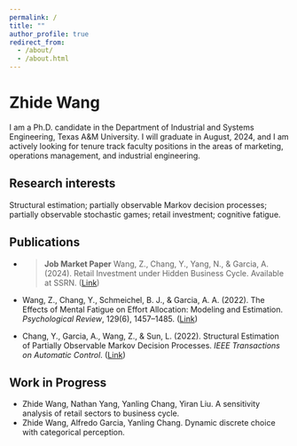 ```yaml
---
permalink: /
title: ""
author_profile: true
redirect_from: 
  - /about/
  - /about.html
---
```


# Zhide Wang

I am a Ph.D. candidate in the Department of Industrial and Systems Engineering, Texas A&M University. I will graduate in August, 2024, and I am actively looking for tenure track faculty positions in the areas of marketing, operations management, and industrial engineering.

## Research interests
Structural estimation; partially observable Markov decision processes; partially observable stochastic games; retail investment; cognitive fatigue.

## Publications
- > **Job Market Paper** Wang, Z., Chang, Y., Yang, N., & Garcia, A. (2024). Retail Investment under Hidden Business Cycle. Available at SSRN. ([Link](https://papers.ssrn.com/sol3/papers.cfm?abstract_id=4754439))

- Wang, Z., Chang, Y., Schmeichel, B. J., \& Garcia, A. A. (2022). The Effects of Mental Fatigue on Effort Allocation: Modeling and Estimation. *Psychological Review*, 129(6), 1457–1485. ([Link](https://par.nsf.gov/servlets/purl/10338666))

- Chang, Y., Garcia, A., Wang, Z., & Sun, L. (2022). Structural Estimation of Partially Observable Markov Decision Processes. *IEEE Transactions on Automatic Control*. ([Link](https://ieeexplore.ieee.org/abstract/document/9931903))

## Work in Progress
 - Zhide Wang, Nathan Yang, Yanling Chang, Yiran Liu. A sensitivity analysis of retail sectors to business cycle.
 - Zhide Wang, Alfredo Garcia, Yanling Chang. Dynamic discrete choice with categorical perception.
